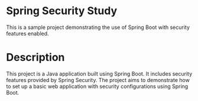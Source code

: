 # Spring Security Study

This is a sample project demonstrating the use of Spring Boot with security features enabled.

# Description

This project is a Java application built using Spring Boot. It includes security features provided by Spring Security.
The project aims to demonstrate how to set up a basic web application with security configurations using Spring Boot.

